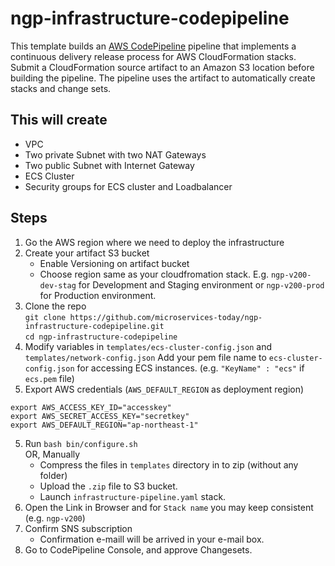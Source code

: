 # ngp-infrastructure-codepipeline

This template  builds an [AWS CodePipeline](https://aws.amazon.com/codepipeline/)
pipeline that implements a continuous delivery release process for AWS CloudFormation stacks.
Submit a CloudFormation source artifact to an Amazon S3 location before building the pipeline.
The pipeline uses the artifact to automatically create stacks and change sets.

## This will create
- VPC
- Two private Subnet with two NAT Gateways
- Two public Subnet with Internet Gateway
- ECS Cluster
- Security groups for ECS cluster and Loadbalancer

## Steps
1. Go the AWS region where we need to deploy the infrastructure
2. Create your artifact S3 bucket
    - Enable Versioning on artifact bucket
    - Choose region same as your cloudfromation stack. E.g. `ngp-v200-dev-stag` for Development and Staging environment or `ngp-v200-prod` for Production environment.
3. Clone the repo    
   `git clone https://github.com/microservices-today/ngp-infrastructure-codepipeline.git`  
   `cd ngp-infrastructure-codepipeline`
4. Modify variables in `templates/ecs-cluster-config.json` and `templates/network-config.json`
   Add your pem file name to `ecs-cluster-config.json` for accessing ECS instances. (e.g. `"KeyName" : "ecs"` if `ecs.pem` file)
5. Export AWS credentials (`AWS_DEFAULT_REGION` as deployment region)   
```
export AWS_ACCESS_KEY_ID="accesskey"   
export AWS_SECRET_ACCESS_KEY="secretkey"    
export AWS_DEFAULT_REGION="ap-northeast-1"   
```
5. Run `bash bin/configure.sh`   
   OR, Manually  
   - Compress the files in `templates` directory in to zip (without any folder)
   - Upload the `.zip` file to S3 bucket.
   - Launch `infrastructure-pipeline.yaml` stack.
6. Open the Link in Browser and for `Stack name` you may keep consistent (e.g. `ngp-v200`)
7. Confirm SNS subscription
    - Confirmation e-maill will be arrived in your e-mail box.
8. Go to CodePipeline Console, and approve Changesets.
